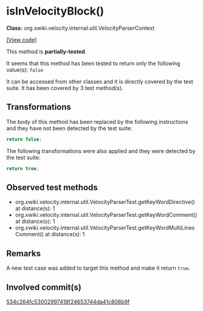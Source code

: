 # isInVelocityBlock()

**Class:** org.xwiki.velocity.internal.util.VelocityParserContext

[[View code]](https://github.com/xwiki/xwiki-commons/blob/6090f4369cf659a57237449a21105515b1c27995/xwiki-commons-core/xwiki-commons-velocity/src/main/java//org/xwiki/velocity/internal/util/VelocityParserContext.java#L93)

This method is **partially-tested**.

It seems that this method has been tested to return only the following value(s): `false`


It can be accessed from other classes and it is directly covered by the test suite. 
It has been covered by 3 test method(s).

## Transformations


The body of this method has been replaced by the following instructions and they have not been detected by the test suite:

```Java
return false;
```

The following transformations were also applied and they were detected by the test suite:

```Java
return true;
```





## Observed test methods

* org.xwiki.velocity.internal.util.VelocityParserTest.getKeyWordDirective() at distance(s): 1
* org.xwiki.velocity.internal.util.VelocityParserTest.getKeyWordComment() at distance(s): 1
* org.xwiki.velocity.internal.util.VelocityParserTest.getKeyWordMultiLinesComment() at distance(s): 1

## Remarks
A new test case was added to target this method and make it return `true`.

## Involved commit(s)
[534c264fc53002997418f24653744da41c806b9f](https://github.com/xwiki/xwiki-commons/commit/534c264fc53002997418f24653744da41c806b9f)